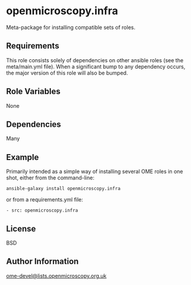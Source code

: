 openmicroscopy.infra
====================

Meta-package for installing compatible sets of roles.

Requirements
------------

This role consists solely of dependencies on other ansible
roles (see the meta/main.yml file). When a significant bump
to any dependency occurs, the major version of this role
will also be bumped.

Role Variables
--------------

None

Dependencies
------------

Many

Example
-------

Primarily intended as a simple way of installing several
OME roles in one shot, either from the command-line:

    ansible-galaxy install openmicroscopy.infra

or from a requirements.yml file:

    - src: openmicroscopy.infra

License
-------

BSD

Author Information
------------------

ome-devel@lists.openmicroscopy.org.uk
